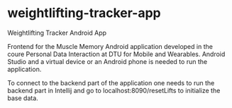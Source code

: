# weightlifting-tracker-app
Weightlifting Tracker Android App

Frontend for the Muscle Memory Android application developed in the coure Personal 
Data Interaction at DTU for Mobile and Wearables. Android Studio and a virtual device or
an Android phone is needed to run the application. 

To connect to the backend part of the application one needs to run the backend part
in Intellij and go to localhost:8090/resetLifts to initialize the base data.
